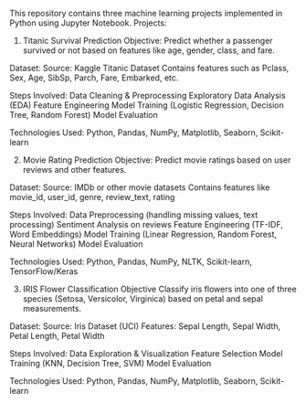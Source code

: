 This repository contains three machine learning projects implemented in Python using Jupyter Notebook.
Projects:

1. Titanic Survival Prediction
Objective:
Predict whether a passenger survived or not based on features like age, gender, class, and fare.

Dataset:
Source: Kaggle Titanic Dataset
Contains features such as Pclass, Sex, Age, SibSp, Parch, Fare, Embarked, etc.

Steps Involved:
Data Cleaning & Preprocessing
Exploratory Data Analysis (EDA)
Feature Engineering
Model Training (Logistic Regression, Decision Tree, Random Forest)
Model Evaluation

Technologies Used:
Python, Pandas, NumPy, Matplotlib, Seaborn, Scikit-learn


2. Movie Rating Prediction
Objective:
Predict movie ratings based on user reviews and other features.

Dataset:
Source: IMDb or other movie datasets
Contains features like movie_id, user_id, genre, review_text, rating

Steps Involved:
Data Preprocessing (handling missing values, text processing)
Sentiment Analysis on reviews
Feature Engineering (TF-IDF, Word Embeddings)
Model Training (Linear Regression, Random Forest, Neural Networks)
Model Evaluation

Technologies Used:
Python, Pandas, NumPy, NLTK, Scikit-learn, TensorFlow/Keras


3. IRIS Flower Classification
Objective
Classify iris flowers into one of three species (Setosa, Versicolor, Virginica) based on petal and sepal measurements.

Dataset:
Source: Iris Dataset (UCI)
Features: Sepal Length, Sepal Width, Petal Length, Petal Width

Steps Involved:
Data Exploration & Visualization
Feature Selection
Model Training (KNN, Decision Tree, SVM)
Model Evaluation

Technologies Used:
Python, Pandas, NumPy, Matplotlib, Seaborn, Scikit-learn
